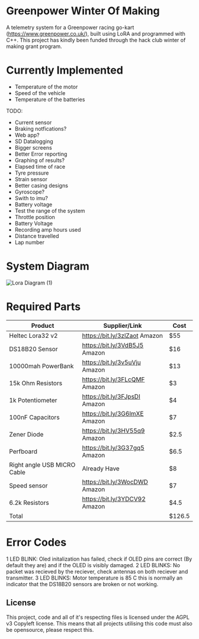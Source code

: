 
# Greenpower Winter Of Making

A telemetry system for a Greenpower racing go-kart (https://www.greenpower.co.uk/), built using LoRA and programmed with C++. This project has kindly been funded through the hack club winter of making grant program.

# Currently Implemented

- Temperature of the motor
- Speed of the vehicle
- Temperature of the batteries

TODO:

- Current sensor
- Braking notfications?
- Web app?
- SD Datalogging
- Bigger screens
- Better Error reporting
- Graphing of results?
- Elapsed time of race
- Tyre pressure
- Strain sensor
- Better casing designs
- Gyroscope?
- Swith to imu?
- Battery voltage
- Test the range of the system
- Throttle position
- Battery Voltage
- Recording amp hours used
- Distance travelled
- Lap number


# System Diagram

![Lora Diagram (1)](https://user-images.githubusercontent.com/43633955/218691854-5a6bf5c3-c304-4b04-b4e8-5104f52c9db4.png)


# Required Parts

| Product         | Supplier/Link                         | Cost   |
| --------------- | ------------------------------------- | ------ |
| Heltec Lora32 v2  | https://bit.ly/3zlZaot Amazon  | $55  |
| DS18B20 Sensor| https://bit.ly/3VdB5J5  Amazon | $16 |
| 10000mah PowerBank | https://bit.ly/3v5uVju Amazon | $13 |
| 15k Ohm Resistors | https://bit.ly/3FLcQMF Amazon | $3 |
| 1k Potentiometer | https://bit.ly/3FJpsDI Amazon | $4 |
| 100nF Capacitors| https://bit.ly/3G6lmXE Amazon| $7 |
| Zener Diode | https://bit.ly/3HV55q9 Amazon | $2.5 |
| Perfboard | https://bit.ly/3G37gq5 Amazon | $6.5 |
| Right angle USB MICRO Cable | Already Have | $8 |
| Speed sensor | https://bit.ly/3WocDWD Amazon | $7 |
| 6.2k Resistors | https://bit.ly/3YDCV92 Amazon | $4.5 |
| Total           |                                       | $126.5 |

# Error Codes

1 LED BLINK: Oled initalization has failed, check if OLED pins are correct (By default they are) and if the OLED is visibly damaged.
2 LED BLINKS: No packet was recieved by the reciever, check antennas on both reciever and transmitter. 
3 LED BLINKS: Motor temperature is 85 C this is normally an indicator that the DS18B20 sensors are broken or not working.

## License

This project, code and all of it's respecting files is licensed under the AGPL v3 Copyleft license. This means that all projects utilising this code must also be opensource, please respect this.


